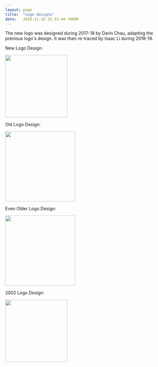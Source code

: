 ```yaml
---
layout: page
title:  "Logo designs"
date:   2020-11-16 15:31:44 +0800
---
```


The new logo was designed during 2017-18 by Darin Chau, adapting the previous logo's design. It was then re-traced by Isaac Li during 2018-19.

New Logo Design:

 <img src="{{site.url}}/download/Logos/New.jpg"  height="200"> 

Old Logo Design:

 <img src="{{site.url}}/download/Logos/Old.jpg"  height="225"> 

Even Older Logo Design:

<img src="{{site.url}}/download/Logos/Older.jpg"  height="225"> 

2002 Logo Design: 

<img src="{{site.url}}/download/Logos/2002.jpg"  height="200"> 
